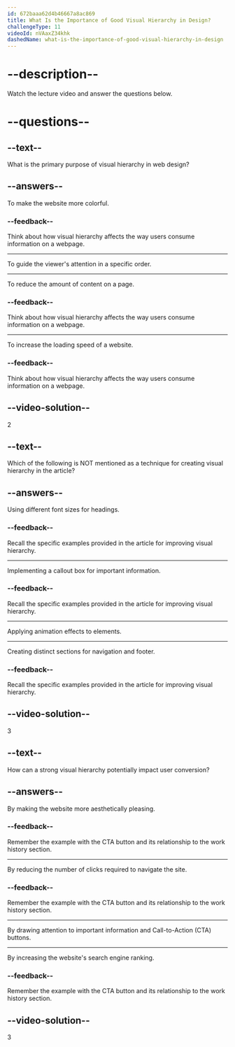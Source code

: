 ```yaml
---
id: 672baaa62d4b46667a8ac869
title: What Is the Importance of Good Visual Hierarchy in Design?
challengeType: 11
videoId: nVAaxZ34khk
dashedName: what-is-the-importance-of-good-visual-hierarchy-in-design
---
```


# --description--

Watch the lecture video and answer the questions below.

# --questions--

## --text--

What is the primary purpose of visual hierarchy in web design?

## --answers--

To make the website more colorful.

### --feedback--

Think about how visual hierarchy affects the way users consume information on a webpage.

---

To guide the viewer's attention in a specific order.

---

To reduce the amount of content on a page.

### --feedback--

Think about how visual hierarchy affects the way users consume information on a webpage.

---

To increase the loading speed of a website.

### --feedback--

Think about how visual hierarchy affects the way users consume information on a webpage.

## --video-solution--

2

## --text--

Which of the following is NOT mentioned as a technique for creating visual hierarchy in the article?

## --answers--

Using different font sizes for headings.

### --feedback--

Recall the specific examples provided in the article for improving visual hierarchy.

---

Implementing a callout box for important information.

### --feedback--

Recall the specific examples provided in the article for improving visual hierarchy.

---

Applying animation effects to elements.

---

Creating distinct sections for navigation and footer.

### --feedback--

Recall the specific examples provided in the article for improving visual hierarchy.

## --video-solution--

3

## --text--

How can a strong visual hierarchy potentially impact user conversion?

## --answers--

By making the website more aesthetically pleasing.

### --feedback--

Remember the example with the CTA button and its relationship to the work history section.

---

By reducing the number of clicks required to navigate the site.

### --feedback--

Remember the example with the CTA button and its relationship to the work history section.

---

By drawing attention to important information and Call-to-Action (CTA) buttons.

---

By increasing the website's search engine ranking.

### --feedback--

Remember the example with the CTA button and its relationship to the work history section.

## --video-solution--

3
